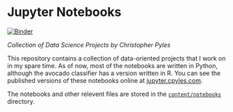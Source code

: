 # Jupyter Notebooks

[![Binder](https://mybinder.org/badge_logo.svg)](https://mybinder.org/v2/gh/chrispyles/jupyter/master?filepath=)

_Collection of Data Science Projects by Christopher Pyles_

This repository contains a collection of data-oriented projects that I work on in my spare time. As of now, most of the notebooks are written in Python, although the avocado classifier has a version written in R. You can see the published versions of these notebooks online at [jupyter.cpyles.com](https://jupyter.cpyles.com).

The notebooks and other relevent files are stored in the [`content/notebooks`](./content/notebooks) directory.
